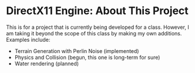 # DirectX11 Engine: About This Project

This is for a project that is currently being developed for a class.
However, I am taking it beyond the scope of this class by making my own additions. Examples include:

- Terrain Generation with Perlin Noise (implemented)
- Physics and Collision (begun, this one is long-term for sure)
- Water rendering (planned)

